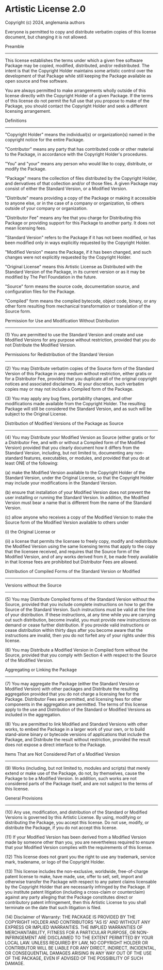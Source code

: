# Artistic License 2.0

Copyright (c) 2024, anglemania authors

Everyone is permitted to copy and distribute verbatim copies of this
license document, but changing it is not allowed.

Preamble
********

This license establishes the terms under which a given free software
Package may be copied, modified, distributed, and/or redistributed.  The
intent is that the Copyright Holder maintains some artistic control over
the development of that Package while still keeping the Package
available as open source and free software.

You are always permitted to make arrangements wholly outside of this
license directly with the Copyright Holder of a given Package.  If the
terms of this license do not permit the full use that you propose to
make of the Package, you should contact the Copyright Holder and seek a
different licensing arrangement.

Definitions
***********

"Copyright Holder" means the individual(s) or organization(s) named in
the copyright notice for the entire Package.

"Contributor" means any party that has contributed code or other
material to the Package, in accordance with the Copyright Holder's
procedures.

"You" and "your" means any person who would like to copy, distribute, or
modify the Package.

"Package" means the collection of files distributed by the Copyright
Holder, and derivatives of that collection and/or of those files.  A
given Package may consist of either the Standard Version, or a Modified
Version.

"Distribute" means providing a copy of the Package or making it
accessible to anyone else, or in the case of a company or organization,
to others outside of your company or organization.

"Distributor Fee" means any fee that you charge for Distributing this
Package or providing support for this Package to another party.  It does
not mean licensing fees.

"Standard Version" refers to the Package if it has not been modified, or
has been modified only in ways explicitly requested by the Copyright
Holder.

"Modified Version" means the Package, if it has been changed, and such
changes were not explicitly requested by the Copyright Holder.

"Original License" means this Artistic License as Distributed with the
Standard Version of the Package, in its current version or as it may be
modified by The Perl Foundation in the future.

"Source" form means the source code, documentation source, and
configuration files for the Package.

"Compiled" form means the compiled bytecode, object code, binary, or any
other form resulting from mechanical transformation or translation of
the Source form.

Permission for Use and Modification Without Distribution
********************************************************

(1) You are permitted to use the Standard Version and create and use
Modified Versions for any purpose without restriction, provided that you
do not Distribute the Modified Version.

Permissions for Redistribution of the Standard Version
******************************************************

(2) You may Distribute verbatim copies of the Source form of the
Standard Version of this Package in any medium without restriction,
either gratis or for a Distributor Fee, provided that you duplicate all
of the original copyright notices and associated disclaimers.  At your
discretion, such verbatim copies may or may not include a Compiled form
of the Package.

(3) You may apply any bug fixes, portability changes, and other
modifications made available from the Copyright Holder.  The resulting
Package will still be considered the Standard Version, and as such will
be subject to the Original License.

Distribution of Modified Versions of the Package as Source
**********************************************************

(4) You may Distribute your Modified Version as Source (either gratis or
for a Distributor Fee, and with or without a Compiled form of the
Modified Version) provided that you clearly document how it differs from
the Standard Version, including, but not limited to, documenting any
non-standard features, executables, or modules, and provided that you do
at least ONE of the following:

(a) make the Modified Version available to the Copyright Holder of the
Standard Version, under the Original License, so that the Copyright
Holder may include your modifications in the Standard Version.

(b) ensure that installation of your Modified Version does not prevent
the user installing or running the Standard Version.  In addition, the
Modified Version must bear a name that is different from the name of the
Standard Version.

(c) allow anyone who receives a copy of the Modified Version to make the
Source form of the Modified Version available to others under

(i) the Original License or

(ii) a license that permits the licensee to freely copy, modify and
redistribute the Modified Version using the same licensing terms that
apply to the copy that the licensee received, and requires that the
Source form of the Modified Version, and of any works derived from it,
be made freely available in that license fees are prohibited but
Distributor Fees are allowed.

Distribution of Compiled Forms of the Standard Version or Modified
******************************************************************
Versions without the Source
***************************

(5) You may Distribute Compiled forms of the Standard Version without
the Source, provided that you include complete instructions on how to
get the Source of the Standard Version.  Such instructions must be valid
at the time of your distribution.  If these instructions, at any time
while you are carrying out such distribution, become invalid, you must
provide new instructions on demand or cease further distribution.  If
you provide valid instructions or cease distribution within thirty days
after you become aware that the instructions are invalid, then you do
not forfeit any of your rights under this license.

(6) You may Distribute a Modified Version in Compiled form without the
Source, provided that you comply with Section 4 with respect to the
Source of the Modified Version.

Aggregating or Linking the Package
**********************************

(7) You may aggregate the Package (either the Standard Version or
Modified Version) with other packages and Distribute the resulting
aggregation provided that you do not charge a licensing fee for the
Package.  Distributor Fees are permitted, and licensing fees for other
components in the aggregation are permitted.  The terms of this license
apply to the use and Distribution of the Standard or Modified Versions
as included in the aggregation.

(8) You are permitted to link Modified and Standard Versions with other
works, to embed the Package in a larger work of your own, or to build
stand-alone binary or bytecode versions of applications that include the
Package, and Distribute the result without restriction, provided the
result does not expose a direct interface to the Package.

Items That are Not Considered Part of a Modified Version
********************************************************

(9) Works (including, but not limited to, modules and scripts) that
merely extend or make use of the Package, do not, by themselves, cause
the Package to be a Modified Version.  In addition, such works are not
considered parts of the Package itself, and are not subject to the terms
of this license.

General Provisions
******************

(10) Any use, modification, and distribution of the Standard or Modified
Versions is governed by this Artistic License.  By using, modifying or
distributing the Package, you accept this license.  Do not use, modify,
or distribute the Package, if you do not accept this license.

(11) If your Modified Version has been derived from a Modified Version
made by someone other than you, you are nevertheless required to ensure
that your Modified Version complies with the requirements of this
license.

(12) This license does not grant you the right to use any trademark,
service mark, tradename, or logo of the Copyright Holder.

(13) This license includes the non-exclusive, worldwide, free-of-charge
patent license to make, have made, use, offer to sell, sell, import and
otherwise transfer the Package with respect to any patent claims
licensable by the Copyright Holder that are necessarily infringed by the
Package.  If you institute patent litigation (including a cross-claim or
counterclaim) against any party alleging that the Package constitutes
direct or contributory patent infringement, then this Artistic License
to you shall terminate on the date that such litigation is filed.

(14) Disclaimer of Warranty: THE PACKAGE IS PROVIDED BY THE COPYRIGHT
HOLDER AND CONTRIBUTORS "AS IS' AND WITHOUT ANY EXPRESS OR IMPLIED
WARRANTIES.  THE IMPLIED WARRANTIES OF MERCHANTABILITY, FITNESS FOR A
PARTICULAR PURPOSE, OR NON-INFRINGEMENT ARE DISCLAIMED TO THE EXTENT
PERMITTED BY YOUR LOCAL LAW.  UNLESS REQUIRED BY LAW, NO COPYRIGHT
HOLDER OR CONTRIBUTOR WILL BE LIABLE FOR ANY DIRECT, INDIRECT,
INCIDENTAL, OR CONSEQUENTIAL DAMAGES ARISING IN ANY WAY OUT OF THE USE
OF THE PACKAGE, EVEN IF ADVISED OF THE POSSIBILITY OF SUCH DAMAGE.
